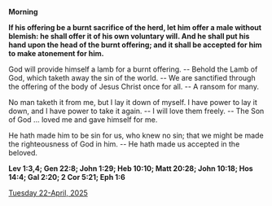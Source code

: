 **Morning**

**If his offering be a burnt sacrifice of the herd, let him offer a male without blemish: he shall offer it of his own voluntary will. And he shall put his hand upon the head of the burnt offering; and it shall be accepted for him to make atonement for him.**
 
God will provide himself a lamb for a burnt offering. -- Behold the Lamb of God, which taketh away the sin of the world. -- We are sanctified through the offering of the body of Jesus Christ once for all. -- A ransom for many.
 
No man taketh it from me, but I lay it down of myself. I have power to lay it down, and I have power to take it again. -- I will love them freely. -- The Son of God ... loved me and gave himself for me.
 
He hath made him to be sin for us, who knew no sin; that we might be made the righteousness of God in him. -- He hath made us accepted in the beloved.  

**Lev 1:3,4; Gen 22:8; John 1:29; Heb 10:10; Matt 20:28; John 10:18; Hos 14:4; Gal 2:20; 2 Cor 5:21; Eph 1:6**

[Tuesday 22-April, 2025](https://t.me/daily_light)

